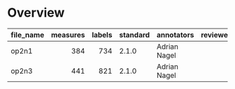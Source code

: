 

# Overview
|file_name|measures|labels|standard| annotators |reviewers|
|---------|-------:|-----:|--------|------------|---------|
|op2n1    |     384|   734|2.1.0   |Adrian Nagel|         |
|op2n3    |     441|   821|2.1.0   |Adrian Nagel|         |

